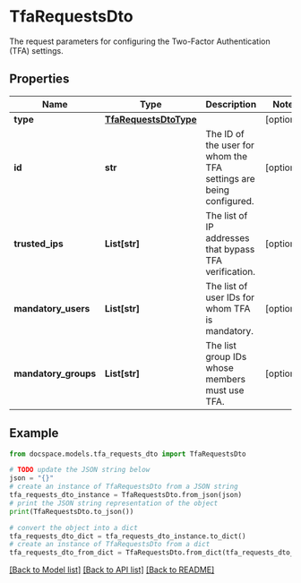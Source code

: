 # TfaRequestsDto

The request parameters for configuring the Two-Factor Authentication (TFA) settings.

## Properties

Name | Type | Description | Notes
------------ | ------------- | ------------- | -------------
**type** | [**TfaRequestsDtoType**](TfaRequestsDtoType.md) |  | [optional] 
**id** | **str** | The ID of the user for whom the TFA settings are being configured. | [optional] 
**trusted_ips** | **List[str]** | The list of IP addresses that bypass TFA verification. | [optional] 
**mandatory_users** | **List[str]** | The list of user IDs for whom TFA is mandatory. | [optional] 
**mandatory_groups** | **List[str]** | The list group IDs whose members must use TFA. | [optional] 

## Example

```python
from docspace.models.tfa_requests_dto import TfaRequestsDto

# TODO update the JSON string below
json = "{}"
# create an instance of TfaRequestsDto from a JSON string
tfa_requests_dto_instance = TfaRequestsDto.from_json(json)
# print the JSON string representation of the object
print(TfaRequestsDto.to_json())

# convert the object into a dict
tfa_requests_dto_dict = tfa_requests_dto_instance.to_dict()
# create an instance of TfaRequestsDto from a dict
tfa_requests_dto_from_dict = TfaRequestsDto.from_dict(tfa_requests_dto_dict)
```
[[Back to Model list]](../README.md#documentation-for-models) [[Back to API list]](../README.md#documentation-for-api-endpoints) [[Back to README]](../README.md)


